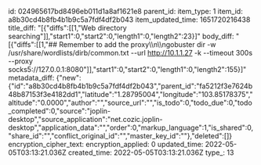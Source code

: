 id: 024965617bd8496eb011d1a8af1621e8
parent_id: 
item_type: 1
item_id: a8b30cd4b8fb4b1b9c5a7fdf4df2b043
item_updated_time: 1651720216438
title_diff: "[{\"diffs\":[[1,\"Web directory searching\"]],\"start1\":0,\"start2\":0,\"length1\":0,\"length2\":23}]"
body_diff: "[{\"diffs\":[[1,\"## Remember to add the proxy\\\n\\\ngobuster dir -w /usr/share/wordlists/dirb/common.txt --url http://10.1.1.27 -k --timeout 300s --proxy socks5://127.0.0.1:8080\"]],\"start1\":0,\"start2\":0,\"length1\":0,\"length2\":155}]"
metadata_diff: {"new":{"id":"a8b30cd4b8fb4b1b9c5a7fdf4df2b043","parent_id":"fa5212f3e7624b48b87153f3e4182dd1","latitude":"1.28795004","longitude":"103.85178375","altitude":"0.0000","author":"","source_url":"","is_todo":0,"todo_due":0,"todo_completed":0,"source":"joplin-desktop","source_application":"net.cozic.joplin-desktop","application_data":"","order":0,"markup_language":1,"is_shared":0,"share_id":"","conflict_original_id":"","master_key_id":""},"deleted":[]}
encryption_cipher_text: 
encryption_applied: 0
updated_time: 2022-05-05T03:13:21.036Z
created_time: 2022-05-05T03:13:21.036Z
type_: 13